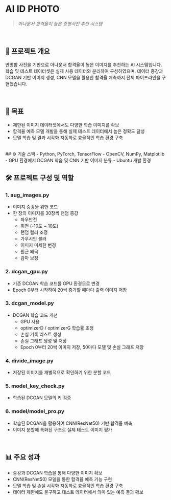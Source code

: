 # AI ID PHOTO
> *아나운서 합격율이 높은 증명사진 추천 시스템*

<br/>

## 📌 프로젝트 개요
반명함 사진을 기반으로 아나운서 합격율이 높은 이미지를 추천하는 AI 시스템입니다.  
학습 및 테스트 데이터셋은 실제 사용 데이터와 분리하여 구성하였으며, 데이터 증강과 DCGAN 기반 이미지 생성, CNN 모델을 활용한 합격율 예측까지 전체 파이프라인을 구현했습니다.

<br/>

## 🎯 목표
- 제한된 이미지 데이터셋에서도 다양한 학습 이미지를 확보
- 합격율 예측 모델 개발을 통해 실제 테스트 데이터에서 높은 정확도 달성
- 모델 학습 및 결과 시각화 자동화로 효율적인 학습 환경 구축

<br/>
## ⚙️ 기술 스택
- Python, PyTorch, TensorFlow
- OpenCV, NumPy, Matplotlib
- GPU 환경에서 DCGAN 학습 및 CNN 기반 이미지 분류
- Ubuntu 개발 환경

## 🛠 프로젝트 구성 및 역할

### 1. aug_images.py
- 이미지 증강을 위한 코드
- 한 장의 이미지를 30장씩 랜덤 증강
  - 좌우반전
  - 회전 (-10도 ~ 10도)
  - 랜덤 컬러 조정
  - 가우시안 블러
  - 이미지 미세한 변경
  - 원근 왜곡
  - 감마 보정

### 2. dcgan_gpu.py
- 기존 DCGAN 학습 코드를 GPU 환경으로 변경
- Epoch 0부터 시작하여 20씩 증가할 때마다 출력 이미지 저장

### 3. dcgan_model.py
- DCGAN 학습 코드 개선
  - GPU 사용
  - optimizerD / optimizerG 학습률 조정
  - 손실 기록 리스트 생성
  - 손실 그래프 생성 및 저장
  - Epoch 0부터 20씩 이미지 저장, 50마다 모델 및 손실 그래프 저장

### 4. divide_image.py
- 저장된 이미지를 개별적으로 확인하기 위한 분할 코드

### 5. model_key_check.py
- 학습된 DCGAN 모델의 키 검증

### 6. model/model_pro.py
- 학습된 DCGAN을 활용하여 CNN(ResNet50) 기반 합격율 예측
- 이미지 분할에 특화된 구조로 실제 테스트 이미지 평가

<br/>

## 📊 주요 성과
- 증강과 DCGAN 학습을 통해 다양한 이미지 확보
- CNN(ResNet50) 모델을 통한 합격율 예측 기능 구현
- 모델 학습 및 손실 시각화 자동화로 효율적인 학습 환경 구축
- 데이터 제한에도 불구하고 테스트 데이터에서 의미 있는 예측 결과 확보

